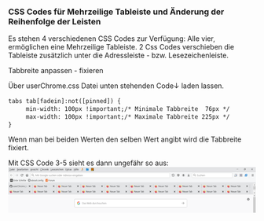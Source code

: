 ### CSS Codes für Mehrzeilige Tableiste und Änderung der Reihenfolge der Leisten

Es stehen 4 verschiedenen CSS Codes zur Verfügung:
Alle vier, ermöglichen eine Mehrzeilige Tableiste.
2 Css Codes verschieben die Tableiste zusätzlich unter die
Adressleiste - bzw. Lesezeichenleiste.


 


Tabbreite anpassen - fixieren

Über userChrome.css Datei unten stehenden Code↓ laden lassen.     

    tabs tab[fadein]:not([pinned]) {
		 min-width: 100px !important;/* Minimale Tabbreite  76px */
		 max-width: 100px !important;/* Maximale Tabbreite 225px */
    }
	
Wenn man bei beiden Werten den selben Wert angibt wird die Tabbreite fixiert.


Mit CSS Code 3-5 sieht es dann ungefähr so aus:
![Screenshot](Zwischenablage01a.png)

